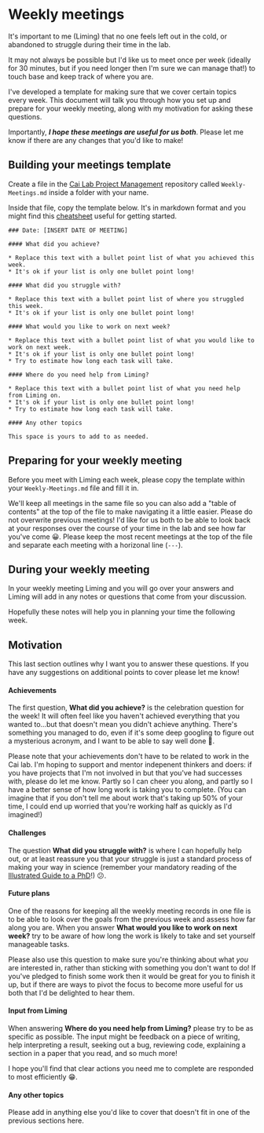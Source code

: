 # Weekly meetings

It's important to me (Liming) that no one feels left out in the cold, or abandoned to struggle during their time in the lab.

It may not always be possible but I'd like us to meet once per week (ideally for 30 minutes, but if you need longer then I'm sure we can manage that!) to touch base and keep track of where you are.

I've developed a template for making sure that we cover certain topics every week.
This document will talk you through how you set up and prepare for your weekly meeting, along with my motivation for asking these questions.

Importantly, ***I hope these meetings are useful for us both***.
Please let me know if there are any changes that you'd like to make!

## Building your meetings template

Create a file in the [Cai Lab Project Management](https://github.com/WhitakerLab/WhitakerLabProjectManagement) repository called `Weekly-Meetings.md` inside a folder with your name.

Inside that file, copy the template below. It's in markdown format and you might find this [cheatsheet](https://github.com/adam-p/markdown-here/wiki/Markdown-Cheatsheet) useful for getting started.

```
### Date: [INSERT DATE OF MEETING]

#### What did you achieve?

* Replace this text with a bullet point list of what you achieved this week.
* It's ok if your list is only one bullet point long!

#### What did you struggle with?

* Replace this text with a bullet point list of where you struggled this week.
* It's ok if your list is only one bullet point long!

#### What would you like to work on next week?

* Replace this text with a bullet point list of what you would like to work on next week.
* It's ok if your list is only one bullet point long!
* Try to estimate how long each task will take.

#### Where do you need help from Liming?

* Replace this text with a bullet point list of what you need help from Liming on.
* It's ok if your list is only one bullet point long!
* Try to estimate how long each task will take.

#### Any other topics

This space is yours to add to as needed.

```

## Preparing for your weekly meeting

Before you meet with Liming each week, please copy the template within your `Weekly-Meetings.md` file and fill it in.

We'll keep all meetings in the same file so you can also add a "table of contents" at the top of the file to make navigating it a little easier.
Please do not overwrite previous meetings!
I'd like for us both to be able to look back at your responses over the course of your time in the lab and see how far you've come :grinning:.
Please keep the most recent meetings at the top of the file and separate each meeting with a horizonal line (`---`).

## During your weekly meeting

In your weekly meeting Liming and you will go over your answers and Liming will add in any notes or questions that come from your discussion.

Hopefully these notes will help you in planning your time the following week.

## Motivation

This last section outlines why I want you to answer these questions.
If you have any suggestions on additional points to cover please let me know!

#### Achievements

The first question, **What did you achieve?** is the celebration question for the week! It will often feel like you haven't achieved everything that you wanted to...but that doesn't mean you didn't achieve anything. There's something you managed to do, even if it's some deep googling to figure out a mysterious acronym, and I want to be able to say well done :tada:.

Please note that your achievements don't have to be related to work in the Cai lab. I'm hoping to support and mentor indepenent thinkers and doers: if you have projects that I'm not involved in but that you've had successes with, please do let me know. Partly so I can cheer you along, and partly so I have a better sense of how long work is taking you to complete. (You can imagine that if you don't tell me about work that's taking up 50% of your time, I could end up worried that you're working half as quickly as I'd imagined!)

#### Challenges

The question **What did you struggle with?** is where I can hopefully help out, or at least reassure you that your struggle is just a standard process of making your way in science (remember your mandatory reading of the [Illustrated Guide to a PhD](http://matt.might.net/articles/phd-school-in-pictures/)!) :confused:.

#### Future plans

One of the reasons for keeping all the weekly meeting records in one file is to be able to look over the goals from the previous week and assess how far along you are. When you answer **What would you like to work on next week?** try to be aware of how long the work is likely to take and set yourself manageable tasks.

Please also use this question to make sure you're thinking about what *you* are interested in, rather than sticking with something you don't want to do! If you've pledged to finish some work then it would be great for you to finish it up, but if there are ways to pivot the focus to become more useful for us both that I'd be delighted to hear them.

#### Input from Liming

When answering **Where do you need help from Liming?** please try to be as specific as possible. The input might be feedback on a piece of writing, help interpreting a result, seeking out a bug, reviewing code, explaining a section in a paper that you read, and so much more!

I hope you'll find that clear actions you need me to complete are responded to most efficiently :grin:.

#### Any other topics

Please add in anything else you'd like to cover that doesn't fit in one of the previous sections here.

